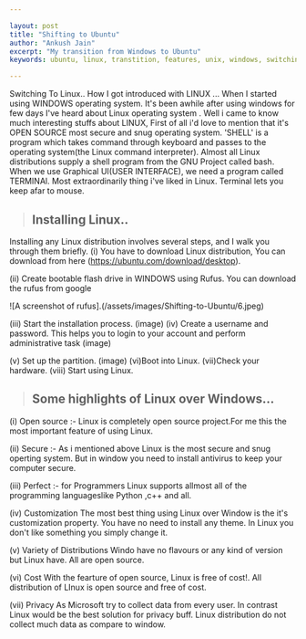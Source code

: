 ```yaml
---

layout:	post
title: "Shifting to Ubuntu"
author: "Ankush Jain"
excerpt: "My transition from Windows to Ubuntu"
keywords: ubuntu, linux, transtition, features, unix, windows, switching, comparison

---
```


Switching To Linux..
How I got introduced with LINUX ...
When I started using  WINDOWS operating system. It's been awhile after using windows for few days I've heard about Linux operating system . Well i came to know much interesting stuffs about LINUX, First of all i'd love to mention that it's OPEN SOURCE most secure and snug operating system.
'SHELL' is a program which takes command through keyboard and passes to the operating system(the Linux command interpreter). Almost all Linux distributions supply a shell program from the GNU Project called bash.
When we use Graphical UI(USER INTERFACE), we need a program called TERMINAl. Most extraordinarily thing i've liked in Linux. Terminal lets you keep afar to mouse.


> ## Installing Linux..

Installing any Linux distribution involves several steps, and I walk you through them briefly.
(i)  You have to download Linux distribution, You can download from here (https://ubuntu.com/download/desktop).

(ii) Create bootable flash drive in WINDOWS using Rufus. You can download the rufus from google

![A screenshot of rufus].(/assets/images/Shifting-to-Ubuntu/6.jpeg)

(iii) Start the installation process.
                    (image)
(iv) Create a username and password. This helps you to login to your account and perform administrative task
                    (image)


(v)  Set up the partition.
                    (image)
(vi)Boot into Linux.
(vii)Check your hardware.
(viii) Start using Linux.              

> ## Some highlights of Linux over Windows...

(i) Open source :- Linux is completely open source project.For me this the most important feature of using Linux.

(ii) Secure :-  As i mentioned above Linux is the most secure and snug operting system. But in window you need to install antivirus to keep your computer secure.

(iii) Perfect :- for Programmers Linux supports allmost all of the programming languageslike Python ,c++ and all.

(iv) Customization The most best thing using Linux over Window is the it's customization property. You have no need to install any theme. In Linux you don't like something you simply change it.

(v)  Variety of Distributions Windo have no flavours or any kind of version but Linux have. All are open source.

(vi) Cost With the fearture of open source, Linux is free of cost!. All distribution of LInux is open source and free of cost.

(vii) Privacy As Microsoft try to collect data from every user. In contrast Linux would be the best solution for privacy buff. Linux distribution do not collect much data as compare to window.
